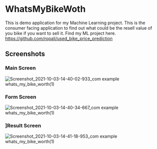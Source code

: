# WhatsMyBikeWoth

This is demo application for my Machine Learning project. This is the consumer facing application to find out what could be the resell value of you bike if you want to sell it.
Find my ML project here.
https://github.com/ropali/used_bike_price_prediction

## Screenshots
### Main Screen

![Screenshot_2021-10-03-14-40-02-933_com example whats_my_bike_worth(1)](https://user-images.githubusercontent.com/31515245/135747422-e140e1ac-9a36-4a25-9112-713fc0c1e5aa.jpg)

### Form Screen

![Screenshot_2021-10-03-14-40-34-667_com example whats_my_bike_worth(1)](https://user-images.githubusercontent.com/31515245/135747433-63b04a4a-80dc-4a82-b393-5267d4da35e7.jpg)

### ]Result Screen

![Screenshot_2021-10-03-14-41-18-953_com example whats_my_bike_worth(1)](https://user-images.githubusercontent.com/31515245/135747448-4012d6a9-d019-44ed-bb4e-a06de6aa9aac.jpg)






